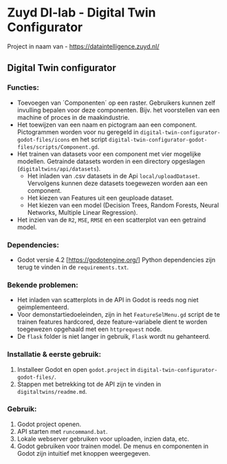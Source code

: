# Zuyd DI-lab - Digital Twin Configurator

Project in naam van - https://dataintelligence.zuyd.nl/

## Digital Twin configurator

### Functies:

* Toevoegen van ´Componenten´ op een raster. Gebruikers kunnen zelf invulling bepalen voor deze componenten. Bijv. het voorstellen van een machine of proces in de maakindustrie.
* Het toewijzen van een naam en pictogram aan een component. Pictogrammen worden voor nu geregeld in `digital-twin-configurator-godot-files/icons` en het script `digital-twin-configurator-godot-files/scripts/Component.gd`.
* Het trainen van datasets voor een component met vier mogelijke modellen. Getrainde datasets worden in een directory opgeslagen (`digitaltwins/api/datasets`).
  * Het inladen van .csv datasets in de Api `local/uploadDataset`. Vervolgens kunnen deze datasets toegewezen worden aan een component.
  * Het kiezen van Features uit een geuploade dataset.
  * Het kiezen van een model (Decision Trees, Random Forests, Neural Networks, Multiple Linear Regression).
* Het inzien van de `R2`, `MSE`, `RMSE` en een scatterplot van een getraind model.


### Dependencies:

* Godot versie 4.2 [https://godotengine.org/]
Python dependencies zijn terug te vinden in de `requirements.txt`.

### Bekende problemen:

* Het inladen van scatterplots in de API in Godot is reeds nog niet geimplementeerd.
* Voor demonstartiedoeleinden, zijn in het `FeatureSelMenu.gd` script de te trainen features hardcored, deze feature-variabele dient te worden toegewezen opgehaald met een `httprequest` node.
* De `flask` folder is niet langer in gebruik, `Flask` wordt nu gehanteerd.

### Installatie & eerste gebruik:

1. Installeer Godot en open `godot.project` in `digital-twin-configurator-godot-files/`.
2. Stappen met betrekking tot de API zijn te vinden in `digitaltwins/readme.md`.

### Gebruik:

1. Godot project openen.
2. API starten met `runcommand.bat`.
3. Lokale webserver gebruiken voor uploaden, inzien data, etc.
4. Godot gebruiken voor trainen model. De menus en componenten in Godot zijn intuitief met knoppen weergegeven.
